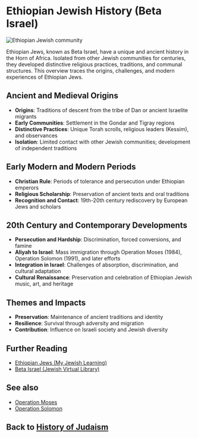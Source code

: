 # Ethiopian Jewish History (Beta Israel)

![Ethiopian Jewish community](ethiopian_jews.jpg)

Ethiopian Jews, known as Beta Israel, have a unique and ancient history in the Horn of Africa. Isolated from other Jewish communities for centuries, they developed distinctive religious practices, traditions, and communal structures. This overview traces the origins, challenges, and modern experiences of Ethiopian Jews.

## Ancient and Medieval Origins

- **Origins**: Traditions of descent from the tribe of Dan or ancient Israelite migrants
- **Early Communities**: Settlement in the Gondar and Tigray regions
- **Distinctive Practices**: Unique Torah scrolls, religious leaders (Kessim), and observances
- **Isolation**: Limited contact with other Jewish communities; development of independent traditions

## Early Modern and Modern Periods

- **Christian Rule**: Periods of tolerance and persecution under Ethiopian emperors
- **Religious Scholarship**: Preservation of ancient texts and oral traditions
- **Recognition and Contact**: 19th-20th century rediscovery by European Jews and scholars

## 20th Century and Contemporary Developments

- **Persecution and Hardship**: Discrimination, forced conversions, and famine
- **Aliyah to Israel**: Mass immigration through Operation Moses (1984), Operation Solomon (1991), and later efforts
- **Integration in Israel**: Challenges of absorption, discrimination, and cultural adaptation
- **Cultural Renaissance**: Preservation and celebration of Ethiopian Jewish music, art, and heritage

## Themes and Impacts

- **Preservation**: Maintenance of ancient traditions and identity
- **Resilience**: Survival through adversity and migration
- **Contribution**: Influence on Israeli society and Jewish diversity

## Further Reading
- [Ethiopian Jews (My Jewish Learning)](https://www.myjewishlearning.com/article/ethiopian-jews/)
- [Beta Israel (Jewish Virtual Library)](https://www.jewishvirtuallibrary.org/beta-israel)

## See also
- [Operation Moses](https://en.wikipedia.org/wiki/Operation_Moses)
- [Operation Solomon](https://en.wikipedia.org/wiki/Operation_Solomon)

## Back to [History of Judaism](./README.md)
